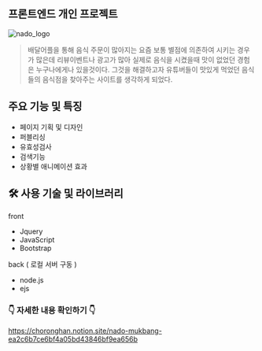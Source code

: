 ## **프론트엔드 개인 프로젝트**

![nado_logo](https://choronghan.notion.site/image/https%3A%2F%2Fs3-us-west-2.amazonaws.com%2Fsecure.notion-static.com%2F0f7c7d5b-2d35-4c80-88dd-a1dbb89d6c27%2FUntitled.png?table=block&id=e74d2267-9eb1-425b-b3c8-075c401b8ee1&spaceId=20667d02-d231-4e06-baa2-1b3706b70907&width=670&userId=&cache=v2)

> 배달어플을 통해 음식 주문이 많아지는 요즘 보통 별점에 의존하여 시키는 경우가 많은데 리뷰이벤트나 광고가 많아 실제로 음식을 시켰을때 맛이 없었던 경험은 누구나에게나 있을것이다. 그것을 해결하고자 유튜버들이 맛있게 먹었던 음식들의 음식점을 찾아주는 사이트를 생각하게 되었다.
> 

## 주요 기능 및 특징

- 페이지 기획 및 디자인
- 퍼블리싱
- 유효성검사
- 검색기능
- 상황별 애니메이션 효과

## 🛠️ 사용 기술 및 라이브러리

 front

- Jquery
- JavaScript
- Bootstrap

 back ( 로컬 서버 구동 )

- node.js
- ejs


### 👇 자세한 내용 확인하기 👇 ###

https://choronghan.notion.site/nado-mukbang-ea2c6b7ce6bf4a05bd43846bf9ea656b

